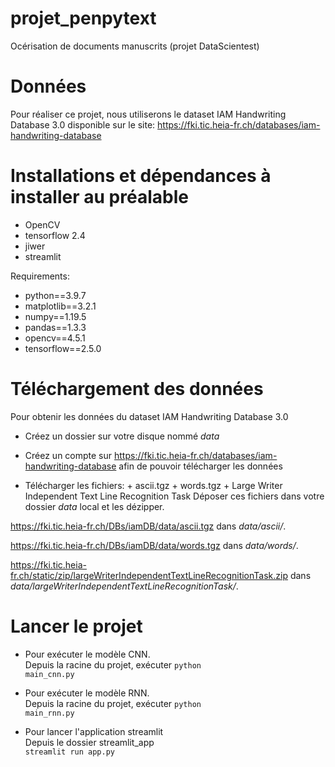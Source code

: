 # projet_penpytext
Océrisation de documents manuscrits (projet DataScientest)

# Données

Pour réaliser ce projet, nous utiliserons le dataset IAM Handwriting Database 3.0 disponible sur le site:
https://fki.tic.heia-fr.ch/databases/iam-handwriting-database

# Installations et dépendances à installer au préalable

- OpenCV  
- tensorflow 2.4
- jiwer
- streamlit

Requirements:
- python==3.9.7
- matplotlib==3.2.1
- numpy==1.19.5
- pandas==1.3.3
- opencv==4.5.1
- tensorflow==2.5.0

# Téléchargement des données

Pour obtenir les données du dataset IAM Handwriting Database 3.0

- Créez un dossier sur votre disque nommé *data*  

- Créez un compte sur https://fki.tic.heia-fr.ch/databases/iam-handwriting-database afin de pouvoir télécharger les données

- Télécharger les fichiers: + ascii.tgz  + words.tgz  + Large Writer Independent Text Line Recognition Task
Déposer ces fichiers dans votre dossier *data* local et les dézipper.  
  
<https://fki.tic.heia-fr.ch/DBs/iamDB/data/ascii.tgz> dans *data/ascii/*. 

<https://fki.tic.heia-fr.ch/DBs/iamDB/data/words.tgz> dans *data/words/*. 

<https://fki.tic.heia-fr.ch/static/zip/largeWriterIndependentTextLineRecognitionTask.zip> dans *data/largeWriterIndependentTextLineRecognitionTask/*. 

# Lancer le projet

- Pour exécuter le modèle CNN.  
 Depuis la racine du projet, exécuter 
 <code>python  main_cnn.py</code>

- Pour exécuter le modèle RNN.  
 Depuis la racine du projet, exécuter 
 <code>python  main_rnn.py</code>
 
- Pour lancer l'application streamlit  
Depuis le dossier streamlit_app  
  <code>streamlit run app.py</code>
